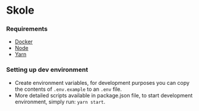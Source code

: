 # Skole

### Requirements
- [Docker](https://www.docker.com/)
- [Node](https://nodejs.org/en/)
- [Yarn](https://yarnpkg.com/lang/en/)

### Setting up dev environment
- Create environment variables, for development purposes you can copy the contents of `.env.example` to an `.env` file.
- More detailed scripts available in package.json file, to start development environment, simply run: `yarn start`.